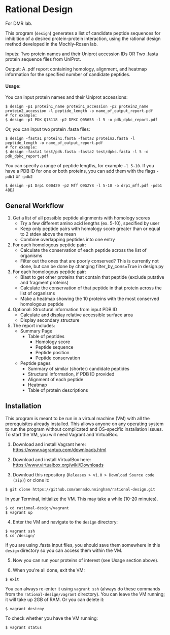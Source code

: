 # Rational Design
For DMR lab.

This program (`design`) generates a list of candidate peptide
sequences for inhibition of a desired protein-protein interaction, using the
rational design method developed in the Mochly-Rosen lab.

Inputs: Two protein names and their Uniprot accession IDs OR Two .fasta protein sequence files from UniProt.

Output: A .pdf report containing homology, alignment, and heatmap information
for the specified number of candidate peptides.

#### Usage:
You can input protein names and their Uniprot accessions:
```
$ design -p1 protein1_name protein1_accession -p2 protein2_name protein2_accession -l peptide_length -o name_of_output_report.pdf
# for example:
$ design -p1 PDK Q15118 -p2 DPKC Q05655 -l 5 -o pdk_dpkc_report.pdf
```

Or, you can input two protein .fasta files:
```
$ design -fasta1 protein1.fasta -fasta2 protein2.fasta -l peptide_length -o name_of_output_report.pdf
# for example:
$ design -fasta1 test/pdk.fasta -fasta2 test/dpkc.fasta -l 5 -o pdk_dpkc_report.pdf
```

You can specify a range of peptide lengths, for example `-l 5-10`.
If you have a PDB ID for one or both proteins, you can add them with the flags `-pdb1` or `-pdb2`
```
$ design -p1 Drp1 O00429 -p2 Mff Q9GZY8 -l 5-10 -o drp1_mff.pdf -pdb1 4BEJ
```

## General Workflow
1. Get a list of all possible peptide alignments with homology scores
    - Try a few different amino acid lengths (ex. 5-10), specified by user
    - Keep only peptide pairs with homology score greater than or equal to
      2 stdev above the mean
    - Combine overlapping peptides into one entry
2. For each homologous peptide pair:
    - Calculate the conservation of each peptide across the list of organisms
    - Filter out the ones that are poorly conserved?
        This is currently not done, but can be done by changing
        filter_by_cons=True in design.py
3. For each homologous peptide pair:
    - Blast to get other proteins that contain that peptide
        (exclude putative and fragment proteins)
    - Calculate the conservation of that peptide in that protein across
        the list of organisms
    - Make a heatmap showing the 10 proteins with the most conserved
        homologous peptide
4. Optional: Structural information from input PDB ID
    - Calculate and display relative accessible surface area
    - Display secondary structure
5. The report includes:
    - Summary Page
        - Table of peptides
            - Homology score
            - Peptide sequence
            - Peptide position
            - Peptide conservation
    - Peptide pages
        - Summary of similar (shorter) candidate peptides
        - Structural information, if PDB ID provided
        - Alignment of each peptide
        - Heatmap
        - Table of protein descriptions

## Installation
This program is meant to be run in a virtual machine (VM) with all the
prerequisites already installed. This allows anyone on any operating system to
run the program without complicated and OS-specific installation issues.
To start the VM, you will need Vagrant and VirtualBox.

1. Download and install Vagrant here: https://www.vagrantup.com/downloads.html

2. Download and install VirtualBox here: https://www.virtualbox.org/wiki/Downloads

3. Download this repository (`Releases > v1.0 > Download Source code (zip)`) or clone it:
  ```
  $ git clone https://github.com/annadcunningham/rational-design.git
  ```
In your Terminal, initialize the VM. This may take a while (10-20 minutes).
  ```
  $ cd rational-design/vagrant
  $ vagrant up
  ```

4. Enter the VM and navigate to the `design` directory:
  ```
  $ vagrant ssh
  $ cd /design/
  ```
If you are using .fasta input files, you should save them somewhere in this `design` directory so
you can access them within the VM.

5. Now you can run your proteins of interest (see Usage section above).

6. When you're all done, exit the VM:
  ```
  $ exit
  ```
You can always re-enter it using `vagrant ssh` (always do these commands from the `rational-design/vagrant` directory).
You can leave the VM running; it will take up 2GB of RAM. Or you can delete it:
  ```
  $ vagrant destroy
  ```
To check whether you have the VM running:
  ```
  $ vagrant status
  ```

